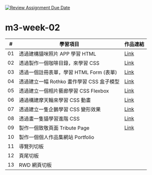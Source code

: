 [![Review Assignment Due Date](https://classroom.github.com/assets/deadline-readme-button-24ddc0f5d75046c5622901739e7c5dd533143b0c8e959d652212380cedb1ea36.svg)](https://classroom.github.com/a/vlJXFE8Y)

# m3-week-02

| #   | 學習項目                                  | 作品連結                                                                  |
| --- | ----------------------------------------- | ------------------------------------------------------------------------- |
| 01  | 透過建構貓咪照片 APP 學習 HTML            | [Link](https://a2623212.github.io/m3-week-02-a2623212/cat_photo_app/)     |
| 02  | 透過製作一個咖啡目錄，來學習 CSS          | [Link](https://a2623212.github.io/m3-week-02-a2623212/cafe_menu/)         |
| 03  | 透過一個註冊表單，學習 HTML Form (表單)   | [Link](https://a2623212.github.io/m3-week-02-a2623212/registration_form/) |
| 04  | 透過建立一幅 Rothko 畫作學習 CSS 盒子模型 | [Link](https://a2623212.github.io/m3-week-02-a2623212/rothko_painting/)   |
| 05  | 透過建立一個相片藝廊學習 CSS Flexbox      | [Link](https://a2623212.github.io/m3-week-02-a2623212/photo_gallery)      |
| 06  | 通過構建摩天輪來學習 CSS 動畫             | [Link](https://a2623212.github.io/m3-week-02-a2623212/ferris_wheel)       |
| 07  | 透過建立一隻企鵝學習 CSS 變形效果         | [Link](https://a2623212.github.io/m3-week-02-a2623212/penguin)            |
| 08  | 透過畫一隻貓學習進階 CSS                  | [Link](https://a2623212.github.io/m3-week-02-a2623212/cat_painting)       |
| 09  | 製作一個致敬頁面 Tribute Page             | [Link](https://a2623212.github.io/m3-week-02-a2623212/tribute_page)       |
| 10  | 製作一個個人作品集網站 Portfolio          |                                                                           |
| 11  | 導覽列切板                                |                                                                           |
| 12  | 頁尾切板                                  |                                                                           |
| 13  | RWD 網頁切板                              |                                                                           |
